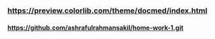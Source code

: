 ### https://preview.colorlib.com/theme/docmed/index.html
#### https://github.com/ashrafulrahmansakil/home-work-1.git
